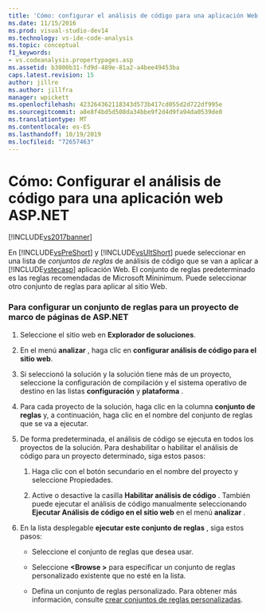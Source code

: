 ```yaml
---
title: 'Cómo: configurar el análisis de código para una aplicación Web de ASP.NET | Microsoft Docs'
ms.date: 11/15/2016
ms.prod: visual-studio-dev14
ms.technology: vs-ide-code-analysis
ms.topic: conceptual
f1_keywords:
- vs.codeanalysis.propertypages.asp
ms.assetid: b3000b31-fd9d-489e-81a2-a4bee49453ba
caps.latest.revision: 15
author: jillre
ms.author: jillfra
manager: wpickett
ms.openlocfilehash: 423264362118343d573b417cd055d2d722df995e
ms.sourcegitcommit: a8e8f4bd5d508da34bbe9f2d4d9fa94da0539de0
ms.translationtype: MT
ms.contentlocale: es-ES
ms.lasthandoff: 10/19/2019
ms.locfileid: "72657463"
---
```

# <a name="how-to-configure-code-analysis-for-an-aspnet-web-application"></a>Cómo: Configurar el análisis de código para una aplicación web ASP.NET
[!INCLUDE[vs2017banner](../includes/vs2017banner.md)]

En [!INCLUDE[vsPreShort](../includes/vspreshort-md.md)] y [!INCLUDE[vsUltShort](../includes/vsultshort-md.md)] puede seleccionar en una lista de *conjuntos de reglas* de análisis de código que se van a aplicar a [!INCLUDE[vstecasp](../includes/vstecasp-md.md)] aplicación Web. El conjunto de reglas predeterminado es las reglas recomendadas de Microsoft Mininimum. Puede seleccionar otro conjunto de reglas para aplicar al sitio Web.

### <a name="to-configure-a-rule-set-for-an-aspnet-page-framework-project"></a>Para configurar un conjunto de reglas para un proyecto de marco de páginas de ASP.NET

1. Seleccione el sitio web en **Explorador de soluciones**.

2. En el menú **analizar** , haga clic en **configurar análisis de código para el sitio web**.

3. Si seleccionó la solución y la solución tiene más de un proyecto, seleccione la configuración de compilación y el sistema operativo de destino en las listas **configuración** y **plataforma** .

4. Para cada proyecto de la solución, haga clic en la columna **conjunto de reglas** y, a continuación, haga clic en el nombre del conjunto de reglas que se va a ejecutar.

5. De forma predeterminada, el análisis de código se ejecuta en todos los proyectos de la solución. Para deshabilitar o habilitar el análisis de código para un proyecto determinado, siga estos pasos:

    1. Haga clic con el botón secundario en el nombre del proyecto y seleccione Propiedades.

    2. Active o desactive la casilla **Habilitar análisis de código** . También puede ejecutar el análisis de código manualmente seleccionando **Ejecutar Análisis de código en el sitio web** en el menú **analizar** .

6. En la lista desplegable **ejecutar este conjunto de reglas** , siga estos pasos:

    - Seleccione el conjunto de reglas que desea usar.

    - Seleccione **\<Browse >** para especificar un conjunto de reglas personalizado existente que no esté en la lista.

    - Defina un conjunto de reglas personalizado. Para obtener más información, consulte [crear conjuntos de reglas personalizadas](../code-quality/creating-custom-code-analysis-rule-sets.md).
